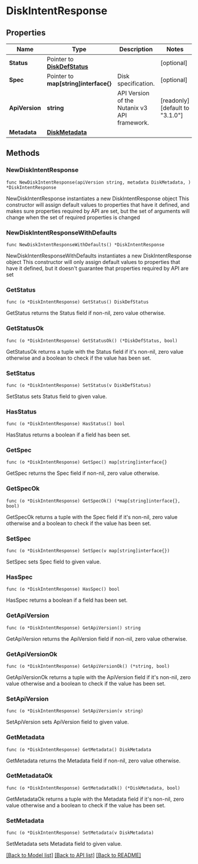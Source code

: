 # DiskIntentResponse

## Properties

Name | Type | Description | Notes
------------ | ------------- | ------------- | -------------
**Status** | Pointer to [**DiskDefStatus**](DiskDefStatus.md) |  | [optional] 
**Spec** | Pointer to **map[string]interface{}** | Disk specification. | [optional] 
**ApiVersion** | **string** | API Version of the Nutanix v3 API framework. | [readonly] [default to "3.1.0"]
**Metadata** | [**DiskMetadata**](DiskMetadata.md) |  | 

## Methods

### NewDiskIntentResponse

`func NewDiskIntentResponse(apiVersion string, metadata DiskMetadata, ) *DiskIntentResponse`

NewDiskIntentResponse instantiates a new DiskIntentResponse object
This constructor will assign default values to properties that have it defined,
and makes sure properties required by API are set, but the set of arguments
will change when the set of required properties is changed

### NewDiskIntentResponseWithDefaults

`func NewDiskIntentResponseWithDefaults() *DiskIntentResponse`

NewDiskIntentResponseWithDefaults instantiates a new DiskIntentResponse object
This constructor will only assign default values to properties that have it defined,
but it doesn't guarantee that properties required by API are set

### GetStatus

`func (o *DiskIntentResponse) GetStatus() DiskDefStatus`

GetStatus returns the Status field if non-nil, zero value otherwise.

### GetStatusOk

`func (o *DiskIntentResponse) GetStatusOk() (*DiskDefStatus, bool)`

GetStatusOk returns a tuple with the Status field if it's non-nil, zero value otherwise
and a boolean to check if the value has been set.

### SetStatus

`func (o *DiskIntentResponse) SetStatus(v DiskDefStatus)`

SetStatus sets Status field to given value.

### HasStatus

`func (o *DiskIntentResponse) HasStatus() bool`

HasStatus returns a boolean if a field has been set.

### GetSpec

`func (o *DiskIntentResponse) GetSpec() map[string]interface{}`

GetSpec returns the Spec field if non-nil, zero value otherwise.

### GetSpecOk

`func (o *DiskIntentResponse) GetSpecOk() (*map[string]interface{}, bool)`

GetSpecOk returns a tuple with the Spec field if it's non-nil, zero value otherwise
and a boolean to check if the value has been set.

### SetSpec

`func (o *DiskIntentResponse) SetSpec(v map[string]interface{})`

SetSpec sets Spec field to given value.

### HasSpec

`func (o *DiskIntentResponse) HasSpec() bool`

HasSpec returns a boolean if a field has been set.

### GetApiVersion

`func (o *DiskIntentResponse) GetApiVersion() string`

GetApiVersion returns the ApiVersion field if non-nil, zero value otherwise.

### GetApiVersionOk

`func (o *DiskIntentResponse) GetApiVersionOk() (*string, bool)`

GetApiVersionOk returns a tuple with the ApiVersion field if it's non-nil, zero value otherwise
and a boolean to check if the value has been set.

### SetApiVersion

`func (o *DiskIntentResponse) SetApiVersion(v string)`

SetApiVersion sets ApiVersion field to given value.


### GetMetadata

`func (o *DiskIntentResponse) GetMetadata() DiskMetadata`

GetMetadata returns the Metadata field if non-nil, zero value otherwise.

### GetMetadataOk

`func (o *DiskIntentResponse) GetMetadataOk() (*DiskMetadata, bool)`

GetMetadataOk returns a tuple with the Metadata field if it's non-nil, zero value otherwise
and a boolean to check if the value has been set.

### SetMetadata

`func (o *DiskIntentResponse) SetMetadata(v DiskMetadata)`

SetMetadata sets Metadata field to given value.



[[Back to Model list]](../README.md#documentation-for-models) [[Back to API list]](../README.md#documentation-for-api-endpoints) [[Back to README]](../README.md)


